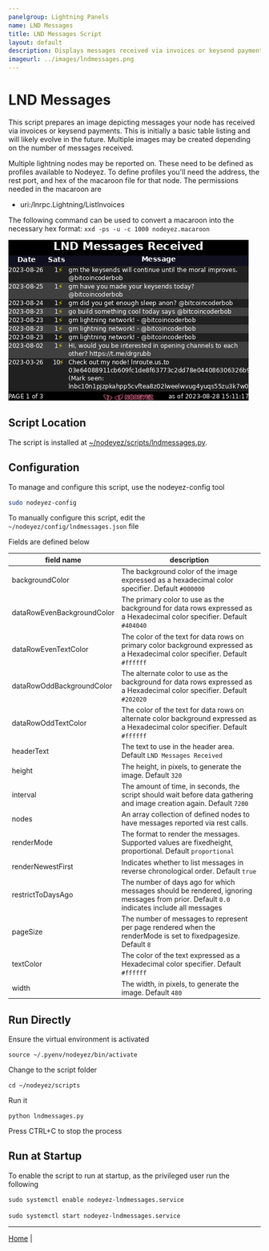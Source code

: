 ```yaml
---
panelgroup: Lightning Panels
name: LND Messages
title: LND Messages Script
layout: default
description: Displays messages received via invoices or keysend payments
imageurl: ../images/lndmessages.png
---
```


# LND Messages

This script prepares an image depicting messages your node has received via
invoices or keysend payments.  This is initially a basic table listing and will
likely evolve in the future.  Multiple images may be created depending on the
number of messages received.

Multiple lightning nodes may be reported on. These need to be defined as profiles
available to Nodeyez.  To define profiles you'll need the address, the rest port,
and hex of the macaroon file for that node.  The permissions needed in the macaroon
are

- uri:/lnrpc.Lightning/ListInvoices

The following command can be used to convert a macaroon into the necessary hex
format: `xxd -ps -u -c 1000 nodeyez.macaroon`

![sample image of LND Messages](../images/lndmessages.png)

## Script Location

The script is installed at
[~/nodeyez/scripts/lndmessages.py](../scripts/lndmessages.py).

## Configuration

To manage and configure this script, use the nodeyez-config tool

```sh
sudo nodeyez-config
```

To manually configure this script, edit the `~/nodeyez/config/lndmessages.json` file

Fields are defined below

| field name | description |
| --- | --- |
| backgroundColor | The background color of the image expressed as a hexadecimal color specifier. Default `#000000` |
| dataRowEvenBackgroundColor | The primary color to use as the background for data rows expressed as a Hexadecimal color specifier. Default `#404040` |
| dataRowEvenTextColor | The color of the text for data rows on primary color background expressed as a Hexadecimal color specifier. Default `#ffffff` |
| dataRowOddBackgroundColor | The alternate color to use as the background for data rows expressed as a Hexadecimal color specifier. Default `#202020` |
| dataRowOddTextColor | The color of the text for data rows on alternate color background expressed as a Hexadecimal color specifier. Default `#ffffff` |
| headerText | The text to use in the header area. Default `LND Messages Received` |
| height | The height, in pixels, to generate the image. Default `320` |
| interval | The amount of time, in seconds, the script should wait before data gathering and image creation again. Default `7200` |
| nodes | An array collection of defined nodes to have messages reported via rest calls. |
| renderMode | The format to render the messages. Supported values are fixedheight, proportional. Default `proportional` |
| renderNewestFirst | Indicates whether to list messages in reverse chronological order. Default `true` |
| restrictToDaysAgo | The number of days ago for which messages should be rendered, ignoring messages from prior. Default `0.0` indicates include all messages |
| pageSize | The number of messages to represent per page rendered when the renderMode is set to fixedpagesize. Default `8` |
| textColor | The color of the text expressed as a Hexadecimal color specifier. Default `#ffffff` |
| width | The width, in pixels, to generate the image. Default `480` |

## Run Directly

Ensure the virtual environment is activated
```shell
source ~/.pyenv/nodeyez/bin/activate
```

Change to the script folder
```shell
cd ~/nodeyez/scripts
```

Run it
```shell
python lndmessages.py
```

Press CTRL+C to stop the process

## Run at Startup

To enable the script to run at startup, as the privileged user run the following

```shell
sudo systemctl enable nodeyez-lndmessages.service

sudo systemctl start nodeyez-lndmessages.service
```

---

[Home](../) | 